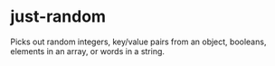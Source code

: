 # just-random
Picks out random integers, key/value pairs from an object, booleans, elements in an array, or words in a string.
